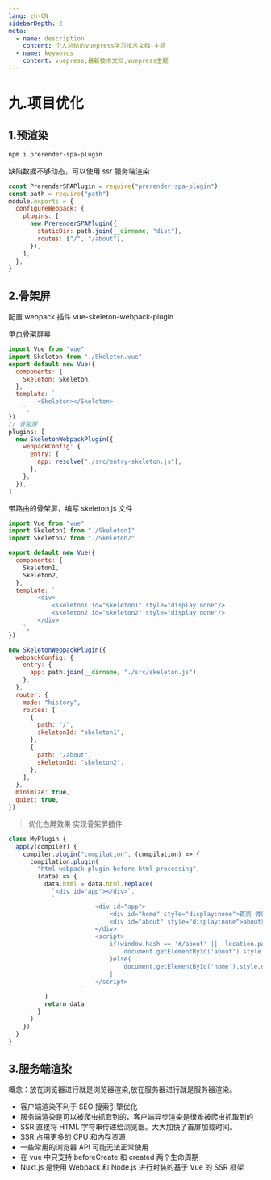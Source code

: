 ```yaml
---
lang: zh-CN
sidebarDepth: 2
meta:
  - name: description
    content: 个人总结的vuepress学习技术文档-主题
  - name: keywords
    content: vuepress,最新技术文档,vuepress主题
---
```


# 九.项目优化

## 1.预渲染

```sh
npm i prerender-spa-plugin
```

缺陷数据不够动态，可以使用 ssr 服务端渲染

```js
const PrerenderSPAPlugin = require("prerender-spa-plugin")
const path = require("path")
module.exports = {
  configureWebpack: {
    plugins: [
      new PrerenderSPAPlugin({
        staticDir: path.join(__dirname, "dist"),
        routes: ["/", "/about"],
      }),
    ],
  },
}
```

## 2.骨架屏

配置 webpack 插件 vue-skeleton-webpack-plugin

单页骨架屏幕

```js
import Vue from "vue"
import Skeleton from "./Skeleton.vue"
export default new Vue({
  components: {
    Skeleton: Skeleton,
  },
  template: `
        <Skeleton></Skeleton>    
    `,
})
// 骨架屏
plugins: [
  new SkeletonWebpackPlugin({
    webpackConfig: {
      entry: {
        app: resolve("./src/entry-skeleton.js"),
      },
    },
  }),
]
```

带路由的骨架屏，编写 skeleton.js 文件

```js
import Vue from "vue"
import Skeleton1 from "./Skeleton1"
import Skeleton2 from "./Skeleton2"

export default new Vue({
  components: {
    Skeleton1,
    Skeleton2,
  },
  template: `
        <div>
            <skeleton1 id="skeleton1" style="display:none"/>
            <skeleton2 id="skeleton2" style="display:none"/>
        </div>
    `,
})
```

```js
new SkeletonWebpackPlugin({
  webpackConfig: {
    entry: {
      app: path.join(__dirname, "./src/skeleton.js"),
    },
  },
  router: {
    mode: "history",
    routes: [
      {
        path: "/",
        skeletonId: "skeleton1",
      },
      {
        path: "/about",
        skeletonId: "skeleton2",
      },
    ],
  },
  minimize: true,
  quiet: true,
})
```

> 优化白屏效果
> 实现骨架屏插件

```js
class MyPlugin {
  apply(compiler) {
    compiler.plugin("compilation", (compilation) => {
      compilation.plugin(
        "html-webpack-plugin-before-html-processing",
        (data) => {
          data.html = data.html.replace(
            `<div id="app"></div>`,
            `
                        <div id="app">
                            <div id="home" style="display:none">首页 骨架屏</div>
                            <div id="about" style="display:none">about页面骨架屏</div>
                        </div>
                        <script>
                            if(window.hash == '#/about' ||  location.pathname=='/about'){
                                document.getElementById('about').style.display="block"
                            }else{
                                document.getElementById('home').style.display="block"
                            }
                        </script>
                    `
          )
          return data
        }
      )
    })
  }
}
```

## 3.服务端渲染

概念：放在浏览器进行就是浏览器渲染,放在服务器进行就是服务器渲染。

- 客户端渲染不利于 SEO 搜索引擎优化
- 服务端渲染是可以被爬虫抓取到的，客户端异步渲染是很难被爬虫抓取到的
- SSR 直接将 HTML 字符串传递给浏览器。大大加快了首屏加载时间。
- SSR 占用更多的 CPU 和内存资源
- 一些常用的浏览器 API 可能无法正常使用
- 在 vue 中只支持 beforeCreate 和 created 两个生命周期
- Nuxt.js 是使用 Webpack 和 Node.js 进行封装的基于 Vue 的 SSR 框架
